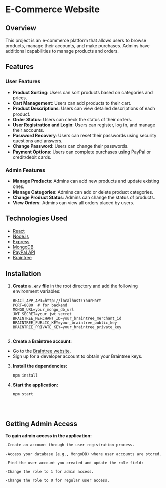 # E-Commerce Website

## Overview
This project is an e-commerce platform that allows users to browse products, manage their accounts, and make purchases. Admins have additional capabilities to manage products and orders.

## Features

### User Features
- **Product Sorting**: Users can sort products based on categories and prices.
- **Cart Management**: Users can add products to their cart.
- **Product Descriptions**: Users can view detailed descriptions of each product.
- **Order Status**: Users can check the status of their orders.
- **User Registration and Login**: Users can register, log in, and manage their accounts.
- **Password Recovery**: Users can reset their passwords using security questions and answers.
- **Change Password**: Users can change their passwords.
- **Payment Options**: Users can complete purchases using PayPal or credit/debit cards.

### Admin Features
- **Manage Products**: Admins can add new products and update existing ones.
- **Manage Categories**: Admins can add or delete product categories.
- **Change Product Status**: Admins can change the status of products.
- **View Orders**: Admins can view all orders placed by users.

## Technologies Used
- [React](https://reactjs.org/)
- [Node.js](https://nodejs.org/)
- [Express](https://expressjs.com/)
- [MongoDB](https://www.mongodb.com/)
- [PayPal API](https://developer.paypal.com/docs/api/overview/)
- [Braintree](https://www.braintreepayments.com/)

## Installation

1. **Create a `.env` file** in the root directory and add the following environment variables:

   ```plaintext
   REACT_APP_API=http://localhost:YourPort
   PORT=8080  # for backend
   MONGO_URL=your_mongo_db_url
   JWT_SECRET=your_jwt_secret
   BRAINTREE_MERCHANT_ID=your_braintree_merchant_id
   BRAINTREE_PUBLIC_KEY=your_braintree_public_key
   BRAINTREE_PRIVATE_KEY=your_braintree_private_key
  
 2. **Create a Braintree account:**
   - Go to the [Braintree website](https://www.braintreepayments.com/).
   - Sign up for a developer account to obtain your Braintree keys.

3. **Install the dependencies:**
   ```bash
   npm install

3. **Start the application:**
   ```bash
   npm start


  
## Getting Admin Access
**To gain admin access in the application:**
```plaintext
-Create an account through the user registration process.

-Access your database (e.g., MongoDB) where user accounts are stored.

-Find the user account you created and update the role field:

-Change the role to 1 for admin access.

-Change the role to 0 for regular user access.
